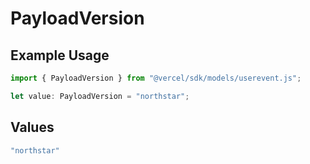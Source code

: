 # PayloadVersion

## Example Usage

```typescript
import { PayloadVersion } from "@vercel/sdk/models/userevent.js";

let value: PayloadVersion = "northstar";
```

## Values

```typescript
"northstar"
```